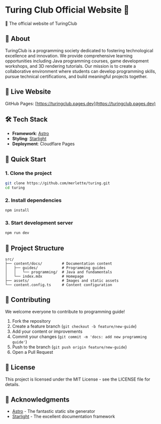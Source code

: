 # Turing Club Official Website 🔧

🌟 The official website of TuringClub

## 🎯 About

TuringClub is a programming society dedicated to fostering technological excellence and innovation. We provide comprehensive learning opportunities including Java programming courses, game development workshops, and 3D rendering tutorials. Our mission is to create a collaborative environment where students can develop programming skills, pursue technical certifications, and build meaningful projects together.

## 🚀 Live Website

GitHub Pages: [https://turingclub.pages.dev](https://turingclub.pages.dev)

## 🛠️ Tech Stack

- **Framework**: [Astro](https://astro.build/)
- **Styling**: [Starlight](https://starlight.astro.build/)
- **Deployment**: Cloudflare Pages

## 🚀 Quick Start

### 1. Clone the project

```bash
git clone https://github.com/merlette/turing.git
cd turing
```

### 2. Install dependencies
```bash
npm install
```

### 3. Start development server
```bash
npm run dev
```

## 📁 Project Structure

```
src/
├── content/docs/         # Documentation content
│   ├── guides/           # Programming guides
│   │   └── programming/  # Java and fundamentals
│   └── index.mdx         # Homepage
├── assets/               # Images and static assets
└── content.config.ts     # Content configuration
```

## 🤝 Contributing

We welcome everyone to contribute to programming guide!

1. Fork the repository
2. Create a feature branch (`git checkout -b feature/new-guide`)
3. Add your content or improvements
4. Commit your changes (`git commit -m 'docs: add new programming guide'`)
5. Push to the branch (`git push origin feature/new-guide`)
6. Open a Pull Request

## 📄 License

This project is licensed under the MIT License - see the LICENSE file for details.

## 🙏 Acknowledgments

- [Astro](https://astro.build/) - The fantastic static site generator
- [Starlight](https://starlight.astro.build/) - The excellent documentation framework